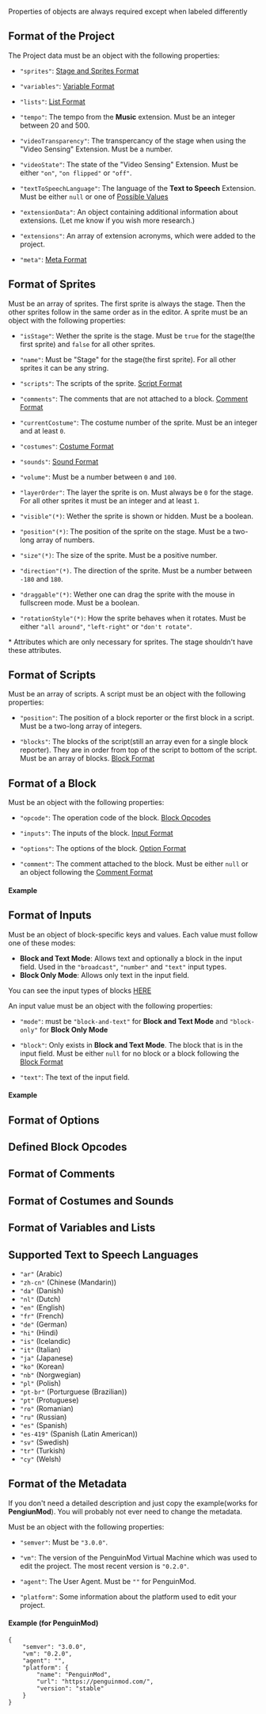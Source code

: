 Properties of objects are always required except when labeled differently



## Format of the Project
The Project data must be an object with the following properties:
* `"sprites"`: [Stage and Sprites Format](#format-of-sprites)

* `"variables"`: [Variable Format](#format-of-variables-and-lists)

* `"lists"`:  [List Format](#format-of-variables-and-lists)

* `"tempo"`: The tempo from the **Music** extension. Must be an integer between 20 and 500.

* `"videoTransparency"`: The transpercancy of the stage when using the "Video Sensing" Extension. Must be a number. 

* `"videoState"`: The state of the "Video Sensing" Extension. Must be either `"on"`, `"on flipped"` or `"off"`.

* `"textToSpeechLanguage"`: The language of the **Text to Speech** Extension. Must be either `null` or one of [Possible Values](#supported-text-to-speech-languages)

* `"extensionData"`: An object containing additional information about extensions. (Let me know if you wish more research.)
* `"extensions"`: An array of extension acronyms, which were added to the project.
* `"meta"`: [Meta Format](#format-of-the-metadata)



## Format of Sprites
Must be an array of sprites. The first sprite is always the stage. Then the other sprites follow in the same order as in the editor. A sprite must be an object with the following properties:
* `"isStage"`: Wether the sprite is the stage. Must be `true` for the stage(the first sprite) and `false` for all other sprites.

* `"name"`: Must be "Stage" for the stage(the first sprite). For all other sprites it can be any string.

* `"scripts"`: The scripts of the sprite. [Script Format](#format-of-scripts)

* `"comments"`: The comments that are not attached to a block. [Comment Format](#format-of-comments)

* `"currentCostume"`: The costume number of the sprite. Must be an integer and at least `0`.

* `"costumes"`: [Costume Format](#format-of-costumes-and-sounds)

* `"sounds"`: [Sound Format](#format-of-costumes-and-sounds)

* `"volume"`: Must be a number between `0` and `100`.

* `"layerOrder"`: The layer the sprite is on. Must always be `0` for the stage. For all other sprites it must be an integer and at least `1`.

* `"visible"(*)`: Wether the sprite is shown or hidden. Must be a boolean.

* `"position"(*)`: The position of the sprite on the stage. Must be a two-long array of numbers.

* `"size"(*)`: The size of the sprite. Must be a positive number.

* `"direction"(*)`. The direction of the sprite. Must be a number between `-180` and `180`.

* `"draggable"(*)`: Wether one can drag the sprite with the mouse in fullscreen mode. Must be a boolean.

* `"rotationStyle"(*)`: How the sprite behaves when it rotates. Must be either `"all around"`, `"left-right"` or `"don't rotate"`.

\* Attributes which are only necessary for sprites. The stage shouldn't have these attributes.



## Format of Scripts
Must be an array of scripts. A script must be an object with the following properties:
* `"position"`: The position of a block reporter or the first block in a script. Must be a two-long array of integers.

* `"blocks"`: The blocks of the script(still an array even for a single block reporter). They are in order from top of the script to bottom of the script. Must be an array of blocks. [Block Format](#format-of-a-block)



## Format of a Block
Must be an object with the following properties:
* `"opcode"`: The operation code of the block. [Block Opcodes](#defined-block-opcodes)

* `"inputs"`: The inputs of the block. [Input Format](#format-of-inputs)

* `"options"`: The options of the block. [Option Format](#format-of-options)

* `"comment"`: The comment attached to the block. Must be either `null` or an object following the [Comment Format](#format-of-comments)
#### Example



## Format of Inputs
Must be an object of block-specific keys and values. Each value must follow one of these modes:
* **Block and Text Mode**: Allows text and optionally a block in the input field. Used in the `"broadcast"`, `"number"` and `"text"` input types. 
* **Block Only Mode**: Allows only text in the input field.

You can see the input types of blocks [HERE](assets/opcode_database.jsonc)

An input value must be an object with the following properties:
* `"mode"`: must be `"block-and-text"` for **Block and Text Mode** and `"block-only"` for **Block Only Mode**

* `"block"`: Only exists in **Block and Text Mode**. The block that is in the input field. Must be either `null` for no block or a block following the [Block Format](#format-of-a-block)

* `"text"`: The text of the input field.
#### Example



## Format of Options 



## Defined Block Opcodes



## Format of Comments



## Format of Costumes and Sounds 



## Format of Variables and Lists



## Supported Text to Speech Languages
* `"ar"` (Arabic)
* `"zh-cn"` (Chinese (Mandarin))
* `"da"` (Danish)
* `"nl"` (Dutch)
* `"en"` (English)
* `"fr"` (French)
* `"de"` (German)
* `"hi"` (Hindi)
* `"is"` (Icelandic)
* `"it"` (Italian)
* `"ja"` (Japanese)
* `"ko"` (Korean)
* `"nb"` (Norgwegian)
* `"pl"` (Polish)
* `"pt-br"` (Porturguese (Brazilian))
* `"pt"` (Protuguese)
* `"ro"` (Romanian)
* `"ru"` (Russian)
* `"es"` (Spanish)
* `"es-419"` (Spanish (Latin American))
* `"sv"` (Swedish)
* `"tr"` (Turkish)
* `"cy"` (Welsh)



## Format of the Metadata
If you don't need a detailed description and just copy the example(works for **PengiunMod**). You will probably not ever need to change the metadata.

Must be an object with the following properties:

* `"semver"`: Must be `"3.0.0"`.

* `"vm"`: The version of the PenguinMod Virtual Machine which was used to edit the project. The most recent version is `"0.2.0"`.

* `"agent"`: The User Agent. Must be `""` for PenguinMod.

* `"platform"`: Some information about the platform used to edit your project.
#### Example (for PenguinMod)
```
{
    "semver": "3.0.0",
    "vm": "0.2.0",
    "agent": "",
    "platform": {
        "name": "PenguinMod",
        "url": "https://penguinmod.com/",
        "version": "stable"
    }
}
```
